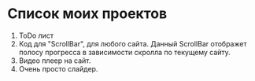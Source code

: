# Список моих проектов 

1. ToDo лист
2. Код для "ScrollBar", для любого сайта. Данный ScrollBar отображет полосу прогресса в зависимости скролла по текущему сайту.
3. Видео плеер на сайт.
4. Очень просто слайдер.
